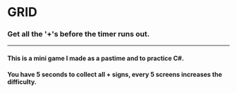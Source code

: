 # **GRID**

### Get all the '+'s before the timer runs out.
---
#### This is a mini game I made as a pastime and to practice C#.
#### You have 5 seconds to collect all + signs, every 5 screens increases the difficulty.